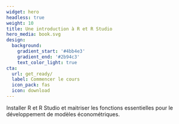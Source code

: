 ```yaml
---
widget: hero
headless: true
weight: 10
title: Une introduction à R et R Studio
hero_media: book.svg
design:
  background:
    gradient_start: '#4bb4e3'
    gradient_end: '#2b94c3'
    text_color_light: true
cta:
  url: get_ready/
  label: Commencer le cours
  icon_pack: fas
  icon: download
---
```


Installer R et R Studio et maitriser les fonctions essentielles pour le développement de modèles économétriques.